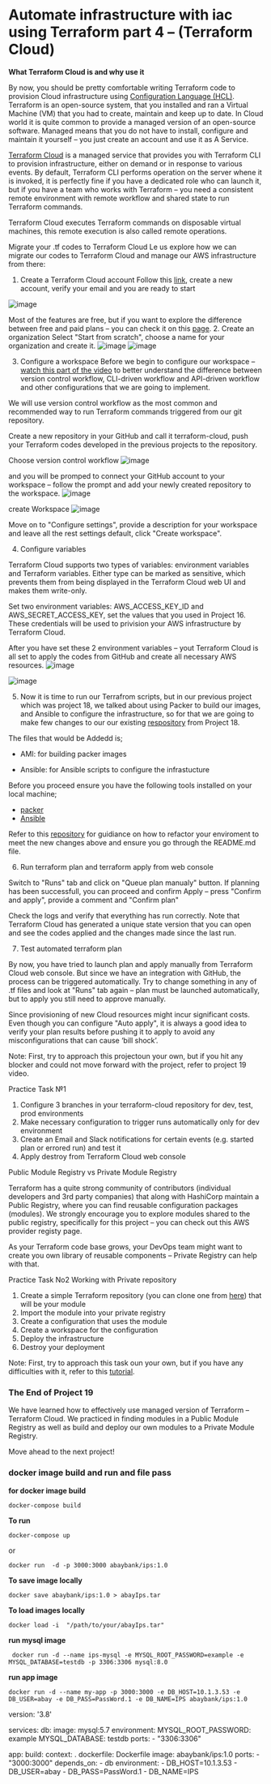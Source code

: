 # Automate infrastructure with iac using Terraform part 4 – (Terraform Cloud)

**What Terraform Cloud is and why use it**

By now, you should be pretty comfortable writing Terraform code to provision Cloud infrastructure using [Configuration Language (HCL)](https://developer.hashicorp.com/terraform/language). 
Terraform is an open-source system, that you installed and ran a Virtual Machine (VM) that you had to create, maintain and keep up to 
date. In Cloud world it is quite common to provide a managed version of an open-source software. Managed means that you do not have to 
install, configure and maintain it yourself – you just create an account and use it as A Service.

[Terraform Cloud](https://cloud.hashicorp.com/products/terraform) is a managed service that provides you with Terraform CLI to 
provision infrastructure, either on demand or in response to various events. By default, Terraform CLI performs operation on the server whene it is invoked, it is perfectly fine if you have a dedicated role 
who can launch it, but if you have a team who works with Terraform – you need a consistent remote environment with remote workflow and shared state to run Terraform commands.

Terraform Cloud executes Terraform commands on disposable virtual machines, this remote execution is also called remote operations.


Migrate your .tf codes to Terraform Cloud
Le us explore how we can migrate our codes to Terraform Cloud and manage our AWS infrastructure from there:

1. Create a Terraform Cloud account
Follow this [link](https://app.terraform.io/public/signup/account), create a new account, verify your email and you are ready to start

![image](https://github.com/user-attachments/assets/1b3e92da-2c74-454e-8cd5-b3d032459dfb)

Most of the features are free, but if you want to explore the difference between free and paid plans – you can check it on this [page](https://www.hashicorp.com/products/terraform/pricing).
2. Create an organization
Select "Start from scratch", choose a name for your organization and create it.
![image](https://github.com/user-attachments/assets/8021821a-d7e8-48c3-811b-86a6132a36c2)
![image](https://github.com/user-attachments/assets/ca5a7499-7b77-483b-bb48-ac62055de240)

3. Configure a workspace
Before we begin to configure our workspace – [watch this part of the video](https://www.youtube.com/watch?v=m3PlM4erixY&t=287s) 
to better understand the difference between version control workflow, CLI-driven workflow and API-driven workflow and other 
configurations that we are going to implement.

We will use version control workflow as the most common and recommended way to run Terraform commands triggered from our git repository.

Create a new repository in your GitHub and call it terraform-cloud, push your Terraform codes developed in the previous projects to 
the repository.

Choose version control workflow
![image](https://github.com/user-attachments/assets/4d995f27-6adf-4a5a-b82b-692ba6e0ef9b)


 and you will be promped to connect your GitHub account to your workspace – follow the prompt and 
add your newly created repository to the workspace.
![image](https://github.com/user-attachments/assets/6558f15c-211e-4365-84b2-d6358ebc8136)

create Workspace
![image](https://github.com/user-attachments/assets/482371c3-6ba0-4497-a7c7-992905aae38f)


Move on to "Configure settings", provide a description for your workspace and leave all the rest settings default, click "Create 
workspace".

4. Configure variables

Terraform Cloud supports two types of variables: environment variables and Terraform variables. Either type can be marked as sensitive,
which prevents them from being displayed in the Terraform Cloud web UI and makes them write-only.

Set two environment variables: AWS_ACCESS_KEY_ID and AWS_SECRET_ACCESS_KEY, set the values that you used in Project 16. These 
credentials will be used to privision your AWS infrastructure by Terraform Cloud.

After you have set these 2 environment variables – yout Terraform Cloud is all set to apply the codes from GitHub and create all 
necessary AWS resources.
![image](https://github.com/user-attachments/assets/51031436-a6b6-48c5-87d2-1a9d51316cb1)

![image](https://github.com/user-attachments/assets/7965d668-f3dd-4a88-9003-f5263edd1544)

5. Now it is time to run our Terrafrom scripts, but in our previous project which was project 18, we talked about using Packer to
build our images, and Ansible to configure the infrastructure, so for that we are going to make few changes to our our existing 
[respository](https://github.com/darey-devops/PBL-project-18) from Project 18.


The files that would be Addedd is;
- AMI: for building packer images

- Ansible: for Ansible scripts to configure the infrastucture

Before you proceed ensure you have the following tools installed on your local machine;

- [packer](https://developer.hashicorp.com/packer/tutorials/docker-get-started/get-started-install-cli)
- [Ansible](https://docs.ansible.com/ansible/latest/installation_guide/intro_installation.html)

Refer to this [repository](https://github.com/darey-devops/PBL-project-19) for guidiance on how to refactor your enviroment to meet 
the new changes above and ensure you go through the README.md file.

6. Run terraform plan and terraform apply from web console

Switch to "Runs" tab and click on "Queue plan manualy" button. If planning has been successfull, you can proceed and confirm Apply
– press "Confirm and apply", provide a comment and "Confirm plan"

Check the logs and verify that everything has run correctly. Note that Terraform Cloud has generated a unique state version that you 
can open and see the codes applied and the changes made since the last run.

7. Test automated terraform plan

By now, you have tried to launch plan and apply manually from Terraform Cloud web console. But since we have an integration with GitHub,
the process can be triggered automatically. Try to change something in any of .tf files and look at "Runs" tab again – plan must be 
launched automatically, but to apply you still need to approve manually.

Since provisioning of new Cloud resources might incur significant costs. Even though you can configure "Auto apply", it is always a
good idea to verify your plan results before pushing it to apply to avoid any misconfigurations that can cause ‘bill shock’.

Note: First, try to approach this projectoun your own, but if you hit any blocker and could not move forward with the project, refer
to project 19 video.

Practice Task №1

1. Configure 3 branches in your terraform-cloud repository for dev, test, prod environments
2. Make necessary configuration to trigger runs automatically only for dev environment
3. Create an Email and Slack notifications for certain events (e.g. started plan or errored run) and test it
4. Apply destroy from Terraform Cloud web console


Public Module Registry vs Private Module Registry

Terraform has a quite strong community of contributors (individual developers and 3rd party companies) that along with HashiCorp 
maintain a Public Registry, where you can find reusable configuration packages (modules). We strongly encourage you to explore modules
shared to the public registry, specifically for this project – you can check out this AWS provider registy page.

As your Terraform code base grows, your DevOps team might want to create you own library of reusable components – Private Registry 
can help with that.


Practice Task No2 Working with Private repository

1. Create a simple Terraform repository (you can clone one from [here](https://github.com/hashicorp/learn-private-module-aws-s3-webapp))
 that will be your module
2. Import the module into your private registry
3. Create a configuration that uses the module
4. Create a workspace for the configuration
5. Deploy the infrastructure
6. Destroy your deployment

Note: First, try to approach this task oun your own, but if you have any difficulties with it, refer to this [tutorial](https://developer.hashicorp.com/terraform/tutorials/modules/module-private-registry-share).

### The End of Project 19

We have learned how to effectively use managed version of Terraform – Terraform Cloud. We practiced in finding modules 
in a Public Module Registry as well as build and deploy our own modules to a Private Module Registry.

Move ahead to the next project!


























### docker image build and run and file pass 

**for docker image build** 
```
docker-compose build
```
**To run**
```
docker-compose up
```
or 

```
docker run  -d -p 3000:3000 abaybank/ips:1.0
```
**To save image locally**
```
docker save abaybank/ips:1.0 > abayIps.tar
```
**To load images locally**
```
docker load -i  "/path/to/your/abayIps.tar"
```
**run mysql image**
```
 docker run -d --name ips-mysql -e MYSQL_ROOT_PASSWORD=example -e MYSQL_DATABASE=testdb -p 3306:3306 mysql:8.0
```
**run app image**
```
docker run -d --name my-app -p 3000:3000 -e DB_HOST=10.1.3.53 -e DB_USER=abay -e DB_PASS=PassWord.1 -e DB_NAME=IPS abaybank/ips:1.0
```

version: '3.8'

services:
  db:
    image: mysql:5.7
    environment:
      MYSQL_ROOT_PASSWORD: example
      MYSQL_DATABASE: testdb
    ports:
      - "3306:3306"

  app:
    build:
      context: .
      dockerfile: Dockerfile
    image: abaybank/ips:1.0
    ports:
      - "3000:3000"
    depends_on:
      - db
    environment:
      - DB_HOST=10.1.3.53
      - DB_USER=abay
      - DB_PASS=PassWord.1
      - DB_NAME=IPS
